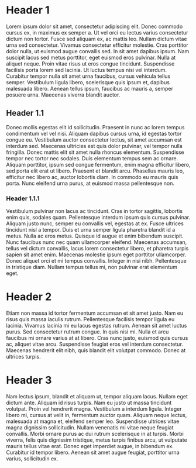 <!-- HERE -->
<!-- INTRO: Introduce word wrap -->
<!-- INTRO: Introduce Command Palette -->
<!-- 1. MD File Preview -->
<!--    * Open Preview -->
<!--    * Open Preview to the Side -->
<!-- 2. Explorer: Focus on Outline View -->
<!--    * Focus on Outline View -->
<!--    * Activate Follow Cursor -->
<!-- 3. Code Navigation through symbols -->
<!--    * Quick Open -->
<!--    * List Symbols -->
<!-- 4. Collapse Section by Header -->

# Header 1

Lorem ipsum dolor sit amet, consectetur adipiscing elit. Donec commodo cursus ex, in maximus ex semper a. Ut vel orci eu lectus varius consectetur dictum non tortor. Fusce sed aliquam ex, ac mattis leo. Nullam dictum vitae urna sed consectetur. Vivamus consectetur efficitur molestie. Cras porttitor dolor nulla, ut euismod augue convallis sed. In sit amet dapibus ipsum. Nam suscipit lacus sed metus porttitor, eget euismod eros pulvinar. Nulla at aliquet neque. Proin vitae risus ut eros congue tincidunt. Suspendisse facilisis porta lorem sed lacinia. Ut luctus tempus nisi vel interdum. Curabitur tempor nulla sit amet urna faucibus, cursus vehicula tellus semper. Vestibulum ligula libero, scelerisque quis ipsum et, dapibus malesuada libero. Aenean tellus ipsum, faucibus ac mauris a, semper posuere urna. Maecenas viverra blandit auctor.

## Header 1.1

Donec mollis egestas elit id sollicitudin. Praesent in nunc ac lorem tempus condimentum vel vel nisi. Aliquam dapibus cursus urna, id egestas tortor congue eu. Vestibulum auctor consectetur lectus, sit amet accumsan est interdum sed. Maecenas ultricies est quis dolor pulvinar, vel tempor nulla fringilla. Donec mattis elit sit amet nulla rhoncus elementum. Suspendisse tempor nec tortor nec sodales. Duis elementum tempus sem ac ornare. Aliquam porttitor, ipsum sed congue fermentum, enim magna efficitur libero, sed porta elit erat ut libero. Praesent et blandit arcu. Phasellus mauris leo, efficitur nec libero ac, auctor lobortis diam. In commodo eu mauris quis porta. Nunc eleifend urna purus, at euismod massa pellentesque non.

### Header 1.1.1

Vestibulum pulvinar non lacus ac tincidunt. Cras in tortor sagittis, lobortis enim quis, sodales quam. Pellentesque interdum ipsum quis cursus pulvinar. Aliquam justo nunc, semper eu convallis vel, egestas at ex. Fusce ultrices tincidunt nisl a tempor. Duis et urna semper ligula pharetra blandit id a metus. Nulla ac eros metus. Quisque id augue et enim bibendum suscipit. Nunc faucibus nunc nec quam ullamcorper eleifend. Maecenas accumsan, tellus vel dictum convallis, lacus lorem consectetur libero, et pharetra turpis sapien sit amet enim. Maecenas molestie ipsum eget porttitor ullamcorper. Donec aliquet orci et mi tempus convallis. Integer in nisi nibh. Pellentesque in tristique diam. Nullam tempus tellus mi, non pulvinar erat elementum eget.

# Header 2

Etiam non massa id tortor fermentum accumsan et sit amet justo. Nam eu risus quis massa iaculis rutrum. Pellentesque facilisis tempor ligula eu lacinia. Vivamus lacinia mi eu lacus egestas rutrum. Aenean sit amet luctus purus. Sed consectetur rutrum congue. In quis nisi mi. Nulla et arcu faucibus mi ornare varius at at libero. Cras nunc justo, euismod quis cursus ac, aliquet vitae arcu. Suspendisse feugiat eros vel interdum consectetur. Maecenas hendrerit elit nibh, quis blandit elit volutpat commodo. Donec at ultrices turpis.

# Header 3

Nam lectus ipsum, blandit et aliquam ut, tempor aliquam lacus. Nullam eget dictum ante. Aliquam id risus turpis. Nam eu justo ut massa tincidunt volutpat. Proin vel hendrerit magna. Vestibulum a interdum ligula. Integer libero mi, cursus at velit in, fermentum auctor quam. Aliquam neque lectus, malesuada at magna et, eleifend semper leo. Suspendisse ultrices vitae magna dignissim sollicitudin. Nullam venenatis mi vitae neque feugiat convallis. Morbi ornare purus ac dui rutrum scelerisque in at turpis. Morbi viverra, felis quis dignissim tristique, metus turpis finibus arcu, ut vulputate mauris tellus vitae erat. Donec eget imperdiet augue, in bibendum ex. Curabitur id tempor libero. Aenean sit amet augue feugiat, porttitor urna varius, sollicitudin ex.

